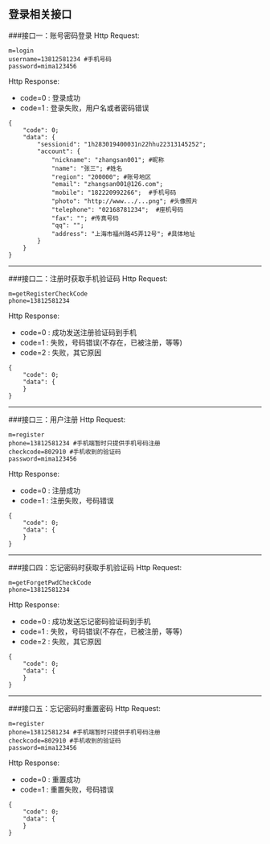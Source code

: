 登录相关接口
---

###接口一：账号密码登录
Http Request: 

```
m=login
username=13812581234 #手机号码
password=mima123456
```


Http Response:

- code=0 : 登录成功
- code=1 : 登录失败，用户名或者密码错误

``` 
{ 
    "code": 0;
    "data": {
    	"sessionid": "1h283019400031n22hhu22313145252";
    	"account": {
    		"nickname": "zhangsan001"; #昵称
    		"name": "张三"; #姓名
    		"region": "200000"; #账号地区
    		"email": "zhangsan001@126.com"; 
    		"mobile": "182220992266";  #手机号码
    		"photo": "http://www.../...png"; #头像照片
    		"telephone": "02168781234";  #座机号码
    		"fax": ""; #传真号码
    		"qq": ""; 
    		"address": "上海市福州路45弄12号"; #具体地址
    	}
    }
} 
```

---
###接口二：注册时获取手机验证码
Http Request: 

```
m=getRegisterCheckCode
phone=13812581234
```

Http Response:

- code=0 : 成功发送注册验证码到手机
- code=1 : 失败，号码错误(不存在，已被注册，等等)
- code=2 : 失败，其它原因

``` 
{ 
    "code": 0;
    "data": {
    }    
} 
```

---
###接口三：用户注册
Http Request: 

```
m=register
phone=13812581234 #手机端暂时只提供手机号码注册
checkcode=802910 #手机收到的验证码
password=mima123456
```

Http Response:

- code=0 : 注册成功
- code=1 : 注册失败，号码错误

``` 
{ 
    "code": 0;
    "data": {
    }    
} 
```

---
###接口四：忘记密码时获取手机验证码
Http Request: 

```
m=getForgetPwdCheckCode
phone=13812581234
```

Http Response:

- code=0 : 成功发送忘记密码验证码到手机
- code=1 : 失败，号码错误(不存在，已被注册，等等)
- code=2 : 失败，其它原因

``` 
{ 
    "code": 0;
    "data": {
    }    
} 
```

---
###接口五：忘记密码时重置密码
Http Request: 

```
m=register
phone=13812581234 #手机端暂时只提供手机号码注册
checkcode=802910 #手机收到的验证码
password=mima123456
```

Http Response:

- code=0 : 重置成功
- code=1 : 重置失败，号码错误

``` 
{ 
    "code": 0;
    "data": {
    }    
} 
